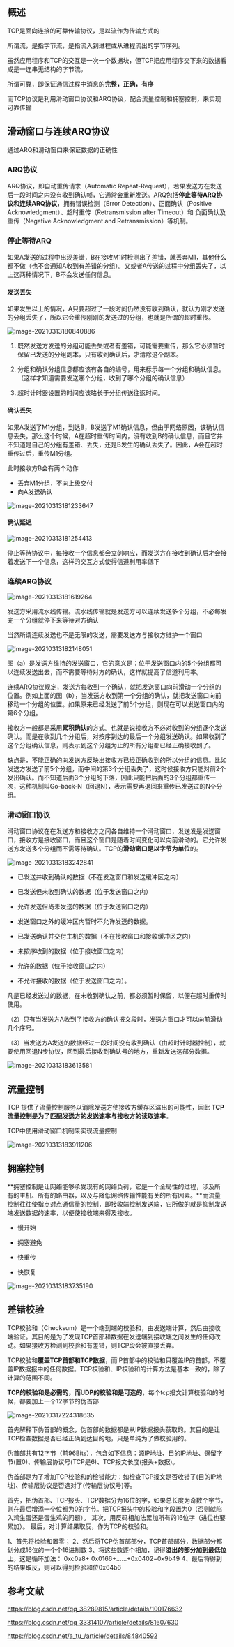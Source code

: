 ## 概述

TCP是面向连接的可靠传输协议，是以流作为传输方式的

所谓流，是指字节流，是指流入到进程或从进程流出的字节序列。

虽然应用程序和TCP的交互是一次一个数据块，但TCP把应用程序交下来的数据看成是一连串无结构的字节流。



所谓可靠，即保证通信过程中消息的**完整，正确，有序**



而TCP协议是利用滑动窗口协议和ARQ协议，配合流量控制和拥塞控制，来实现可靠传输



## 滑动窗口与连续ARQ协议

通过ARQ和滑动窗口来保证数据的正确性



### ARQ协议

ARQ协议，即自动重传请求（Automatic Repeat-Request），若果发送方在发送后一段时间之内没有收到确认帧，它通常会重新发送。ARQ包括**停止等待ARQ协议和连续ARQ协议**，拥有错误检测（Error Detection）、正面确认（Positive Acknowledgment）、超时重传（Retransmission after Timeout）和 负面确认及重传（Negative Acknowledgment and Retransmission）等机制。


### 停止等待ARQ

如果A发送的过程中出现差错，B在接收M1时检测出了差错，就丢弃M1，其他什么都不做（也不会通知A收到有差错的分组）。又或者A传送的过程中分组丢失了，以上这两种情况下，B不会发送任何信息。 



#### 发送丢失

如果发生以上的情况，A只要超过了一段时间仍然没有收到确认，就认为刚才发送的分组丢失了，所以它会重传刚刚的发送过的分组，也就是所谓的超时重传。 

![image-20210313180840886](https://gitee.com/Vanni/pic-bed/raw/master/img/image-20210313180840886.png)

1. 既然发送方发送的分组可能丢失或者有差错，可能需要重传，那么它必须暂时保留已发送的分组副本，只有收到确认后，才清除这个副本。

2. 分组和确认分组信息都应该有各自的编号，用来标示每一个分组和确认信息。（这样才知道需要发送哪个分组，收到了哪个分组的确认信息）

3. 超时计时器设置的时间应该略长于分组传送往返时间。
   

#### 确认丢失

如果A发送了M1分组，到达B，B发送了M1确认信息，但由于网络原因，该确认信息丢失。那么这个时候，A在超时重传时间内，没有收到B的确认信息，而且它并不知道是自己的分组有差错、丢失，还是B发生的确认丢失了。因此，A会在超时重传过后，重传M1分组。 

此时接收方B会有两个动作

- 丢弃M1分组，不向上级交付
- 向A发送确认

![image-20210313181233647](https://gitee.com/Vanni/pic-bed/raw/master/img/image-20210313181233647.png)

#### 确认延迟

![image-20210313181254413](https://gitee.com/Vanni/pic-bed/raw/master/img/image-20210313181254413.png)

停止等待协议中，每接收一个信息都会立刻响应，而发送方在接收到确认后才会接着发送下一个信息，这样的交互方式使得信道利用率低下



### 连续ARQ协议

![image-20210313181619264](https://gitee.com/Vanni/pic-bed/raw/master/img/image-20210313181619264.png)

发送方采用流水线传输。流水线传输就是发送方可以连续发送多个分组，不必每发完一个分组就停下来等待对方确认



当然所谓连续发送也不是无限的发送，需要发送方与接收方维护一个窗口

![image-20210313182148051](https://gitee.com/Vanni/pic-bed/raw/master/img/image-20210313182148051.png)



图（a）是发送方维持的发送窗口，它的意义是：位于发送窗口内的5个分组都可以连续发送出去，而不需要等待对方的确认，这样就提高了信道利用率。 

连续ARQ协议规定，发送方每收到一个确认，就把发送窗口向前滑动一个分组的位置。例如上面的图（b），当发送方收到第一个分组的确认，就把发送窗口向前移动一个分组的位置。如果原来已经发送了前5个分组，则现在可以发送窗口内的第6个分组。 

接收方一般都是采用**累积确认**的方式。也就是说接收方不必对收到的分组逐个发送确认。而是在收到几个分组后，对按序到达的最后一个分组发送确认。如果收到了这个分组确认信息，则表示到这个分组为止的所有分组都已经正确接收到了。 

缺点是，不能正确的向发送方反映出接收方已经正确收到的所以分组的信息。比如发送方发送了前5个分组，而中间的第3个分组丢失了，这时候接收方只能对前2个发出确认。而不知道后面3个分组的下落，因此只能把后面的3个分组都重传一次，这种机制叫Go-back-N（回退N），表示需要再退回来重传已发送过的N个分组。


### 滑动窗口协议

滑动窗口协议在在发送方和接收方之间各自维持一个滑动窗口，发送发是发送窗口，接收方是接收窗口，而且这个窗口是随着时间变化可以向前滑动的。它允许发送方发送多个分组而不需等待确认。TCP的**滑动窗口是以字节为单位**的。

![image-20210313183242841](https://gitee.com/Vanni/pic-bed/raw/master/img/image-20210313183242841.png)

- 已发送并收到确认的数据（不在发送窗口和发送缓冲区之内）
- 已发送但未收到确认的数据（位于发送窗口之内）
- 允许发送但尚未发送的数据（位于发送窗口之内）
- 发送窗口之外的缓冲区内暂时不允许发送的数据。



- 已发送确认并交付主机的数据（不在接收窗口和接收缓冲区之内）
- 未按序收到的数据（位于接收窗口之内）
- 允许的数据（位于接收窗口之内）
- 不允许接收的数据（位于发送窗口之内）。



凡是已经发送过的数据，在未收到确认之前，都必须暂时保留，以便在超时重传时使用。

（2）只有当发送方A收到了接收方的确认报文段时，发送方窗口才可以向前滑动几个序号。

（3）当发送方A发送的数据经过一段时间没有收到确认（由超时计时器控制），就要使用回退N步协议，回到最后接收到确认号的地方，重新发送这部分数据。

![image-20210313183613581](https://gitee.com/Vanni/pic-bed/raw/master/img/image-20210313183613581.png)



## 流量控制

TCP 提供了流量控制服务以消除发送方使接收方缓存区溢出的可能性，因此 **TCP 流量控制是为了匹配发送方的发送速率与接收方的读取速率**。

TCP中使用滑动窗口机制来实现流量控制

![image-20210313183911206](https://gitee.com/Vanni/pic-bed/raw/master/img/image-20210313183911206.png)



## 拥塞控制



**拥塞控制是让网络能够承受现有的网络负荷，它是一个全局性的过程，涉及所有的主机、所有的路由器，以及与降低网络传输性能有关的所有因素。**而流量控制往往使指点对点通信量的控制，即接收端控制发送端，它所做的就是抑制发送端发送数据的速率，以便使接收端来得及接收。

- 慢开始

- 拥塞避免

- 快重传

- 快恢复

  

![image-20210313183735190](https://gitee.com/Vanni/pic-bed/raw/master/img/image-20210313183735190.png)



## 差错校验



TCP校验和（Checksum）是一个端到端的校验和，由发送端计算，然后由接收端验证。其目的是为了发现TCP首部和数据在发送端到接收端之间发生的任何改动。如果接收方检测到校验和有差错，则TCP段会被直接丢弃。



TCP校验和**覆盖TCP首部和TCP数据**，而IP首部中的校验和只覆盖IP的首部，不覆盖IP数据报中的任何数据。TCP校验和、IP校验和的计算方法是基本一致的，除了计算的范围不同。



**TCP的校验和是必需的，而UDP的校验和是可选的**，每个tcp报文计算校验和的时候，都要加上一个12字节的伪首部



![image-20210317224318635](https://gitee.com/Vanni/pic-bed/raw/master/img/image-20210317224318635.png)



首先解释下伪首部的概念，伪首部的数据都是从IP数据报头获取的。其目的是让TCP检查数据是否已经正确到达目的地，只是单纯为了做校验用的。



伪首部共有12字节（前96Bits），包含如下信息：源IP地址、目的IP地址、保留字节(置0)、传输层协议号(TCP是6)、TCP报文长度(报头+数据)。



伪首部是为了增加TCP校验和的检错能力：如检查TCP报文是否收错了(目的IP地址)、传输层协议是否选对了(传输层协议号)等。



首先，把伪首部、TCP报头、TCP数据分为16位的字，如果总长度为奇数个字节，则在最后增添一个位都为0的字节。把TCP报头中的校验和字段置为0（否则就陷入鸡生蛋还是蛋生鸡的问题）。
其次，用反码相加法累加所有的16位字（进位也要累加）。
最后，对计算结果取反，作为TCP的校验和。



1、首先将检验和置零；
2、然后将TCP伪首部部分，TCP首部部分，数据部分都划分成16位的一个个16进制数
3、将这些数逐个相加，记得**溢出的部分加到最低位上**，这是循环加法：
 0xc0a8+ 0x0166+……+0x0402=0x9b49
4、最后将得到的结果取反，则可以得到检验和位0x64b6



## 参考文献

https://blog.csdn.net/qq_38289815/article/details/100176632

https://blog.csdn.net/qq_33314107/article/details/81607630

https://blog.csdn.net/a_tu_/article/details/84840592